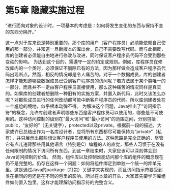 # 第5章 隐藏实施过程


“进行面向对象的设计时，一项基本的考虑是：如何将发生变化的东西与保持不变的东西分隔开。”

这一点对于库来说是特别重要的。那个库的用户（客户程序员）必须能依赖自己使用的那一部分，并知道一旦新版本的库出台，自己不需要改写代码。而与此相反，库的创建者必须能自由地进行修改与改进，同时保证客户程序员代码不会受到那些变动的影响。
为达到这个目的，需遵守一定的约定或规则。例如，库程序员在修改库内的一个类时，必须保证不删除已有的方法，因为那样做会造成客户程序员代码出现断点。然而，相反的情况却是令人痛苦的。对于一个数据成员，库的创建者怎样才能知道哪些数据成员已受到客户程序员的访问呢？若方法属于某个类唯一的一部分，而且并不一定由客户程序员直接使用，那么这种痛苦的情况同样是真实的。如果库的创建者想删除一种旧有的实施方案，并置入新代码，此时又该怎么办呢？对那些成员进行的任何改动都可能中断客户程序员的代码。所以库创建者处在一个尴尬的境地，似乎根本动弹不得。
为解决这个问题，Java推出了“访问指示符”的概念，允许库创建者声明哪些东西是客户程序员可以使用的，哪些是不可使用的。这种访问控制的级别在“最大访问”和“最小访问”的范围之间，分别包括：public，“友好的”（无关键字），protected以及private。根据前一段的描述，大家或许已总结出作为一名库设计者，应将所有东西都尽可能保持为“private”（私有），并只展示出那些想让客户程序员使用的方法。这种思路是完全正确的，尽管它有点儿违背那些用其他语言（特别是C）编程的人的直觉，那些人习惯于在没有任何限制的情况下访问所有东西。到这一章结束时，大家应该可以深刻体会到Java访问控制的价值。
然而，组件库以及控制谁能访问那个库的组件的概念现在仍不是完整的。仍存在这样一个问题：如何将组件绑定到单独一个统一的库单元里。这是通过Java的package（打包）关键字来实现的，而且访问指示符要受到类在相同的包还是在不同的包里的影响。所以在本章的开头，大家首先要学习库组件如何置入包里。这样才能理解访问指示符的完整含义。
